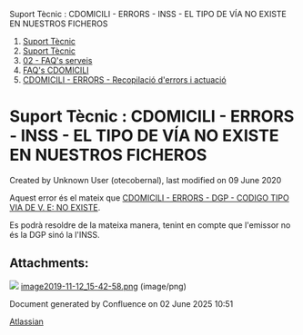 Suport Tècnic : CDOMICILI - ERRORS - INSS - EL TIPO DE VÍA NO EXISTE EN NUESTROS FICHEROS  

1.  [Suport Tècnic](index.md)
2.  [Suport Tècnic](13893782.md)
3.  [02 - FAQ's serveis](26313393.md)
4.  [FAQ's CDOMICILI](28705548.md)
5.  [CDOMICILI - ERRORS - Recopilació d'errors i actuació](36340023.md)

Suport Tècnic : CDOMICILI - ERRORS - INSS - EL TIPO DE VÍA NO EXISTE EN NUESTROS FICHEROS
=========================================================================================

Created by Unknown User (otecobernal), last modified on 09 June 2020

Aquest error és el mateix que [CDOMICILI - ERRORS - DGP - CODIGO TIPO VIA DE V. E: NO EXISTE](41517107.md).

Es podrà resoldre de la mateixa manera, tenint en compte que l'emissor no és la DGP sinó la l'INSS.

Attachments:
------------

![](images/icons/bullet_blue.gif) [image2019-11-12\_15-42-58.png](attachments/41517111/41517112.png) (image/png)  

Document generated by Confluence on 02 June 2025 10:51

[Atlassian](http://www.atlassian.com/)